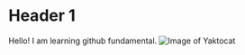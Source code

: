 # Header 1

Hello!
I am learning github fundamental.
![Image of Yaktocat](https://octodex.github.com/images/yaktocat.png)

